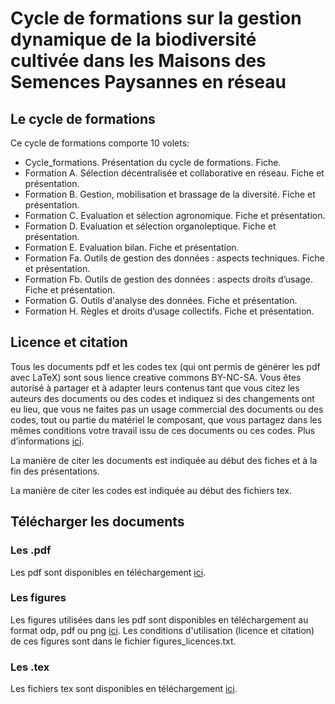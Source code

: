 # Cycle de formations sur la gestion dynamique de la biodiversité cultivée dans les Maisons des Semences Paysannes en réseau

## Le cycle de formations
Ce cycle de formations comporte 10 volets:

- Cycle_formations. Présentation du cycle de formations. Fiche.
- Formation A. Sélection décentralisée et collaborative en réseau. Fiche et présentation.
- Formation B. Gestion, mobilisation et brassage de la diversité. Fiche et présentation.
- Formation C. Evaluation et sélection agronomique. Fiche et présentation.
- Formation D. Evaluation et sélection organoleptique. Fiche et présentation.
- Formation E. Evaluation bilan. Fiche et présentation.
- Formation Fa. Outils de gestion des données : aspects techniques. Fiche et présentation.
- Formation Fb. Outils de gestion des données : aspects droits d’usage. Fiche et présentation.
- Formation G. Outils d'analyse des données. Fiche et présentation.
- Formation H. Règles et droits d’usage collectifs. Fiche et présentation.

## Licence et citation
Tous les documents pdf et les codes tex (qui ont permis de générer les pdf avec LaTeX) sont sous lience creative commons BY-NC-SA. 
Vous êtes autorisé à partager et à adapter leurs contenus tant que vous citez les auteurs des documents ou des codes et indiquez si des changements ont eu lieu, que vous ne faites pas un usage commercial des documents ou des codes, tout ou partie du matériel le composant, que vous partagez dans les mêmes conditions votre travail issu de ces documents ou ces codes. 
Plus d’informations [ici](http://creativecommons.org/licenses/by-nc-sa/4.0/deed.fr).

La manière de citer les documents est indiquée au début des fiches et à la fin des présentations.

La manière de citer les codes est indiquée au début des fichiers tex.

## Télécharger les documents
### Les .pdf
Les pdf sont disponibles en téléchargement [ici](afaire).


### Les figures
Les figures utilisées dans les pdf sont disponibles en téléchargement au format odp, pdf ou png [ici](afaire).
Les conditions d'utilisation (licence et citation) de ces figures sont dans le fichier figures_licences.txt.


### Les .tex
Les fichiers tex sont disponibles en téléchargement [ici](afaire).

